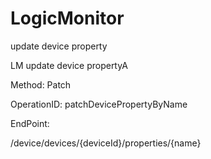 #     LogicMonitor


update device property

LM update device propertyA

Method: Patch

OperationID: patchDevicePropertyByName

EndPoint:

/device/devices/{deviceId}/properties/{name}
